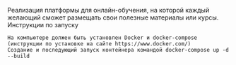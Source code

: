 Реализация платформы для онлайн-обучения, на которой каждый желающий сможет размещать свои полезные материалы или курсы.
Инструкции по запуску

    На компьютере должен быть установлен Docker и docker-compose (инструкции по установке на сайте https://www.docker.com/)
    Создание и последующий запуск контейнера командой docker-compose up -d --build

